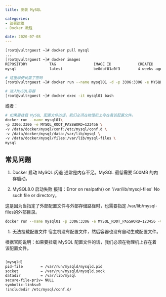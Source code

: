 ```yaml
---
title: 安装 MySQL

categories:
- 部署运维
- Docker 教程

date: 2020-07-08
---
```


```bash
[root@vultrguest ~]# docker pull mysql
...
[root@vultrguest ~]# docker images
REPOSITORY          TAG                 IMAGE ID            CREATED             SIZE
mysql               latest              be0dbf01a0f3        4 weeks ago         541MB

# 这里顺便设置了密码
[root@vultrguest ~]# docker run --name mysql01 -d -p 3306:3306 -e MYSQL_ROOT_PASSWORD=123456 mysql

# 进入MySQL容器
[root@vultrguest ~]# docker exec -it mysql01 bash
```

或者：

```bash
# 如果要挂载 MySQL 配置文件的话，我们必须在物理机上存在着该配置文件。
docker run --name mysql01\
-p 3306:3306 -e MYSQL_ROOT_PASSWORD=123456 \
-v /data/docker/mysql/conf:/etc/mysql/conf.d \
-v /data/docker/mysql/data:/var/lib/mysql \
-v /data/docker/mysql/files:/var/lib/mysql-files \
mysql
```

## 常见问题
1. Docker 启动 MySQL 闪退
通常是内存不足。MySQL 最低需要 500MB 的内存启动。

1. MySQL8.0 启动失败
报错：Error on realpath() on '/var/lib/mysql-files' No such file or directory。

这是因为当指定了外部配置文件与外部存储路径时，也需要指定 /var/lib/mysql-files的外部目录。

```bash
docker run --name mysql01 -p 3306:3306 -e MYSQL_ROOT_PASSWORD=123456 -v /data/docker/mysql/conf/mysql/conf:/etc/mysql -v /data/docker/mysql/data/mysql/files:/var/lib/mysql-files  mysql
```

1. 无法挂载配置文件
宿主机没有配置文件，然后容器也没有自动生成配置文件。

根据官网说明：如果要挂载 MySQL 配置文件的话，我们必须在物理机上存在着该配置文件。

```bash

[mysqld]
pid-file        = /var/run/mysqld/mysqld.pid
socket          = /var/run/mysqld/mysqld.sock
datadir         = /var/lib/mysql
secure-file-priv= NULL
symbolic-links=0
!includedir /etc/mysql/conf.d/
```